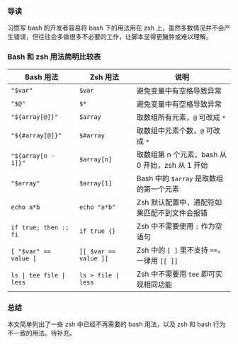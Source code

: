 ### 导读

习惯写 bash 的开发者容易将 bash 下的用法用在 zsh 上，虽然多数情况并不会产生错误，但往往会多做很多不必要的工作，让脚本显得更臃肿或难以理解。

### Bash 和 zsh 用法简明比较表

| Bash 用法                | Zsh 用法                | 说明                                 |
| ---------------------- | --------------------- | ---------------------------------- |
| `"$var"`               | `$var`                | 避免变量中有空格导致异常                       |
| `"$@"`                 | `$*`                  | 避免变量中有空格导致异常                       |
| `"${array[@]}"`        | `$array`              | 取数组所有元素，`@` 可改成 `*`                |
| `"${#array[@]}"`       | `$#array`             | 取数组中元素个数，`@` 可改成 `*`               |
| `"${array[n - 1]}"`    | `$array[n]`           | 取数组第 n 个元素，bash 从 0 开始，zsh 从 1 开始  |
| `"$array"`             | `$array[1]`           | Bash 中的 `$array` 是取数组的第一个元素        |
| `echo a*b`             | `echo "a*b"`          | Zsh 默认配置中，通配符如果匹配不到文件会报错           |
| `if true; then :; fi`  | `if true {}`          | Zsh 中不需要使用 `:` 作为空语句               |
| `[ "$var" == value ]`  | `[[ $var == value ]]` | Zsh 中的 `[ ]` 里不支持 `==`，一律用 `[[ ]]` |
| `ls \| tee file \| less` | `ls > file \| less`    | Zsh 中不需要用 `tee` 即可实现相同功能           |

### 总结

本文简单列出了一些 zsh 中已经不再需要的 bash 用法，以及 zsh 和 bash 行为不一致的用法。待补充。
